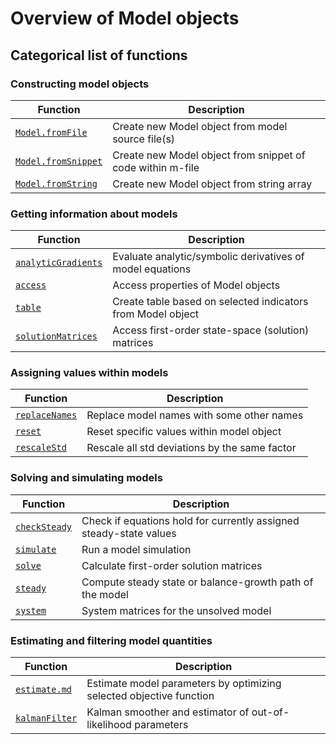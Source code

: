# Overview of Model objects


## Categorical list of functions 


### Constructing model objects 

Function | Description 
---|---
[`Model.fromFile`](fromFile.md)                              | Create new Model object from model source file(s)
[`Model.fromSnippet`](fromSnippet.md)                        | Create new Model object from snippet of code within m-file
[`Model.fromString`](fromString.md)                          | Create new Model object from string array


### Getting information about models

Function | Description 
---|---
[`analyticGradients`](analyticGradients.md)                  | Evaluate analytic/symbolic derivatives of model equations
[`access`](access.md)                                        | Access properties of Model objects
[`table`](table.md)                                          | Create table based on selected indicators from Model object
[`solutionMatrices`](solutionMatrices.md)                    | Access first-order state-space (solution) matrices


### Assigning values within models

Function | Description 
---|---
[`replaceNames`](replaceNames.md)                            | Replace model names with some other names
[`reset`](reset.md)                                          | Reset specific values within model object
[`rescaleStd`](rescaleStd.md)                                | Rescale all std deviations by the same factor


### Solving and simulating models 

Function | Description 
---|---
[`checkSteady`](checkSteady.md)                              | Check if equations hold for currently assigned steady-state values
[`simulate`](simulate.md)                                    | Run a model simulation
[`solve`](solve.md)                                          | Calculate first-order solution matrices
[`steady`](steady.md)                                        | Compute steady state or balance-growth path of the model
[`system`](system.md)                                        | System matrices for the unsolved model


### Estimating and filtering model quantities

Function | Description 
---|---
[`estimate.md`](estimate.md)                                 | Estimate model parameters by optimizing selected objective function
[`kalmanFilter`](kalmanFilter.md)                            | Kalman smoother and estimator of out-of-likelihood parameters

